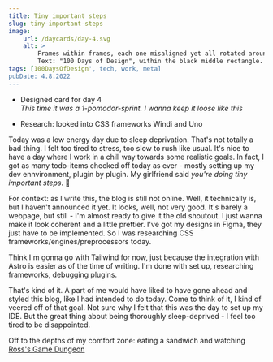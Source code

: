 ```yaml
---
title: Tiny important steps
slug: tiny-important-steps
image:
    url: /daycards/day-4.svg
    alt: >
        Frames within frames, each one misaligned yet all rotated around the same center.
        Text: "100 Days of Design", within the black middle rectangle. Text: "Day 4" broken up into "Day" and "4", sitting on adjacent edges of the next outer layer.
tags: [100DaysOfDesign', tech, work, meta]
pubDate: 4.8.2022
---
```


-   Designed card for day 4\
    _This time it was a 1-pomodor-sprint. I wanna keep it loose like this_

-   Research: looked into CSS frameworks Windi and Uno

Today was a low energy day due to sleep deprivation. That's not totally a bad thing. I felt too tired to stress, too slow to rush like usual. It's nice to have a day where I work in a chill way towards some realistic goals. In fact, I got as many todo-items checked off today as ever - mostly setting up my dev ennvironment, plugin by plugin. My girlfriend said _you're doing tiny important steps_. 💚

For context: as I write this, the blog is still not online. Well, it technically is, but I haven't announced it yet. It looks, well, not very good. It's barely a webpage, but still - I'm almost ready to give it the old shoutout. I just wanna make it look coherent and a little prettier. I've got my designs in Figma, they just have to be implemented. So I was researching CSS frameworks/engines/preprocessors today.

Think I'm gonna go with Tailwind for now, just because the integration with Astro is easier as of the time of writing. I'm done with set up, researching frameworks, debugging plugins.

That's kind of it. A part of me would have liked to have gone ahead and styled this blog, like I had intended to do today. Come to think of it, I kind of veered off of that goal. Not sure why I felt that this was the day to set up my IDE. But the great thing about being thoroughly sleep-deprived - I feel too tired to be disappointed.

Off to the depths of my comfort zone: eating a sandwich and watching [Ross's Game Dungeon](https://www.youtube.com/watch?v=y_oS9XBxlwM)
